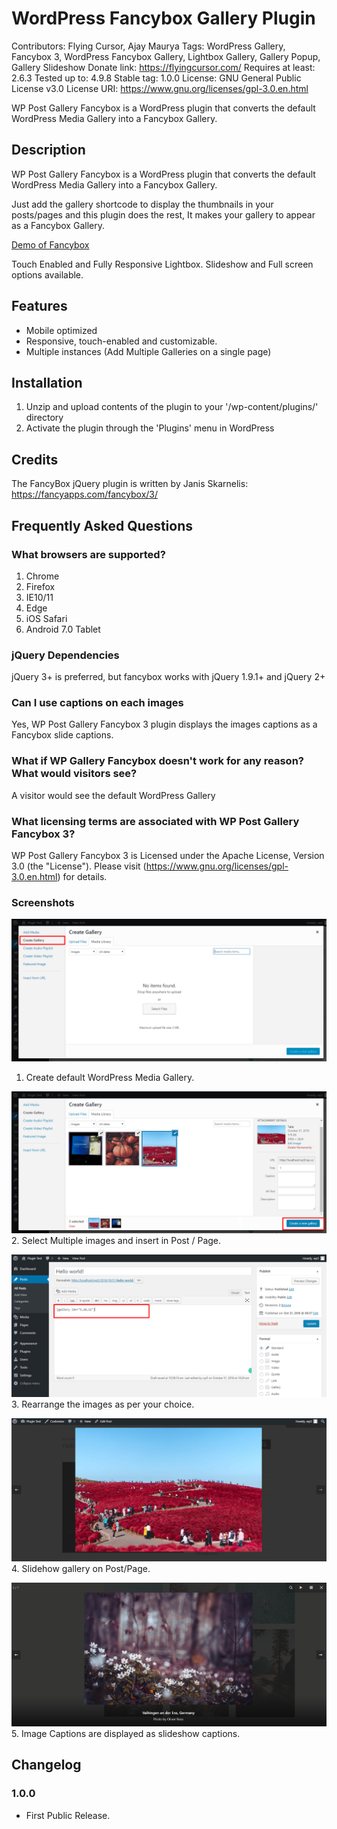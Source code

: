 #  WordPress Fancybox Gallery Plugin #
Contributors: Flying Cursor, Ajay Maurya
Tags: WordPress Gallery, Fancybox 3, WordPress Fancybox Gallery, Lightbox Gallery, Gallery Popup, Gallery Slideshow
Donate link: https://flyingcursor.com/
Requires at least: 2.6.3
Tested up to: 4.9.8
Stable tag: 1.0.0
License: GNU General Public License v3.0
License URI: https://www.gnu.org/licenses/gpl-3.0.en.html

WP Post Gallery Fancybox is a WordPress plugin that converts the default WordPress Media Gallery into a Fancybox Gallery.

##  Description ## 
WP Post Gallery Fancybox  is a WordPress plugin that converts the default WordPress Media Gallery into a Fancybox Gallery.

Just add the gallery shortcode to display the thumbnails in your posts/pages and this plugin does the rest, It makes your gallery to appear as a Fancybox Gallery.

<a href="https://fancyapps.com/fancybox/3/#images-1" target="_blank">Demo of Fancybox</a>

Touch Enabled and Fully Responsive Lightbox.
Slideshow and Full screen options available.

##  Features ## 
* Mobile optimized
* Responsive, touch-enabled and customizable.
* Multiple instances (Add Multiple Galleries on a single page)

##  Installation ## 
1. Unzip and upload contents of the plugin to your '/wp-content/plugins/' directory
2. Activate the plugin through the 'Plugins' menu in WordPress

##  Credits ## 
The FancyBox jQuery plugin is written by Janis Skarnelis:
https://fancyapps.com/fancybox/3/

##  Frequently Asked Questions ## 
### What browsers are supported? ###

1. Chrome
2. Firefox
3. IE10/11
4. Edge
5. iOS Safari
6. Android 7.0 Tablet

### jQuery Dependencies ###

jQuery 3+ is preferred, but fancybox works with jQuery 1.9.1+ and jQuery 2+

### Can I use captions on each images ###

Yes, WP Post Gallery Fancybox 3 plugin displays the images captions as a Fancybox slide captions.

### What if WP Gallery Fancybox doesn't work for any reason? What would visitors see? ###

A visitor would see the default WordPress Gallery

### What licensing terms are associated with WP Post Gallery Fancybox 3? ###

WP Post Gallery Fancybox 3 is Licensed under the Apache License, Version 3.0 (the "License").
Please visit (https://www.gnu.org/licenses/gpl-3.0.en.html) for details.

### Screenshots ###
![](screenshots/screenshot-1.jpg)
1. Create default WordPress Media Gallery.

![](screenshots/screenshot-2.jpg)
2. Select Multiple images and insert in Post / Page.

![](screenshots/screenshot-3.jpg)
3. Rearrange the images as per your choice.

![](screenshots/screenshot-4.jpg)
4. Slidehow gallery on Post/Page.

![](screenshots/screenshot-5.jpg)
5. Image Captions are displayed as slideshow captions.

## Changelog ##
### 1.0.0 ###
* First Public Release.
